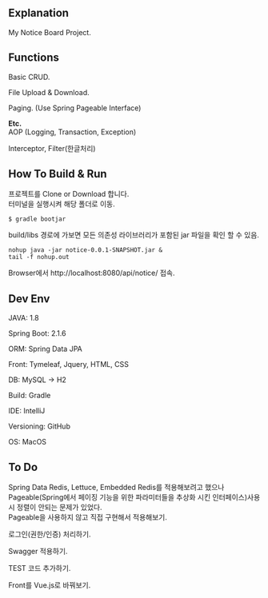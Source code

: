 ## Explanation
My Notice Board Project.

## Functions
Basic CRUD.

File Upload & Download.

Paging. (Use Spring Pageable Interface)

**Etc.**   
AOP (Logging, Transaction, Exception)

Interceptor, Filter(한글처리)


## How To Build & Run
프로젝트를 Clone or Download 합니다.
<br>터미널을 실행시켜 해당 폴더로 이동.
~~~
$ gradle bootjar
~~~

build/libs 경로에 가보면 모든 의존성 라이브러리가 포함된 jar 파일을 확인 할 수 있음.

~~~
nohup java -jar notice-0.0.1-SNAPSHOT.jar &
tail -f nohup.out
~~~

Browser에서 http://localhost:8080/api/notice/ 접속. 

## Dev Env
JAVA: 1.8

Spring Boot: 2.1.6

ORM: Spring Data JPA

Front: Tymeleaf, Jquery, HTML, CSS

DB: MySQL -> H2

Build: Gradle

IDE: IntelliJ

Versioning: GitHub

OS: MacOS

## To Do
Spring Data Redis, Lettuce, Embedded Redis를 적용해보려고 했으나 Pageable(Spring에서 페이징 기능을 위한 파라미터들을 추상화 시킨 인터페이스)사용시 정렬이 안되는 문제가 있었다.
<br>Pageable을 사용하지 않고 직접 구현해서 적용해보기.

로그인(권한/인증) 처리하기.

Swagger 적용하기.

TEST 코드 추가하기.

Front를 Vue.js로 바꿔보기.




